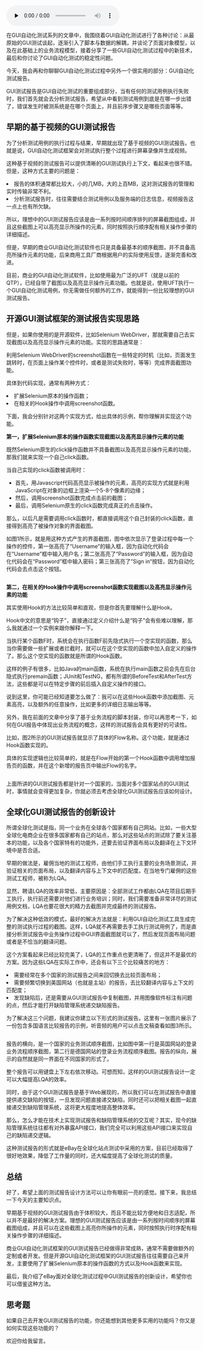 <audio id="audio" title="18 | 眼前一亮：带你玩转GUI自动化的测试报告" controls="" preload="none"><source id="mp3" src="https://static001.geekbang.org/resource/audio/87/ee/872ca4ed0155da2412eaf178d01255ee.mp3"></audio>

在GUI自动化测试系列的文章中，我围绕着GUI自动化测试进行了各种讨论：从最原始的GUI测试谈起，逐渐引入了脚本与数据的解耦，并谈论了页面对象模型，以及在此基础上的业务流程模型，接着分享了一些GUI自动化测试过程中的新技术，最后和你讨论了GUI自动化测试的稳定性问题。

今天，我会再和你聊聊GUI自动化测试过程中另外一个很实用的部分：GUI自动化测试报告。

GUI测试报告是GUI自动化测试的重要组成部分，当有任何的测试用例执行失败时，我们首先就会去分析测试报告，希望从中看到测试用例到底是在哪一步出错了，错误发生时被测系统是在哪个页面上，并且前序步骤又是哪些页面等等。

## 早期的基于视频的GUI测试报告

为了分析测试用例的执行过程与结果，早期就出现了基于视频的GUI测试报告。也就是说，GUI自动化测试框架会对测试执行整个过程进行屏幕录像并生成视频。

这种基于视频的测试报告可以提供清晰的GUI测试执行上下文，看起来也很不错。但是，这种方式主要的问题是：

<li>
报告的体积通常都比较大，小的几MB，大的上百MB，这对测试报告的管理和实时传输非常不利。
</li>
<li>
分析测试报告时，往往需要结合测试用例以及服务端的日志信息，视频报告这一点上也有所欠缺。
</li>

所以，理想中的GUI测试报告应该是由一系列按时间顺序排列的屏幕截图组成，并且这些截图上可以高亮显示所操作的元素，同时按照执行顺序配有相关操作步骤的详细描述。

但是，早期的商业GUI自动化测试软件也只是具备最基本的顺序截图，并不具备高亮所操作元素的功能，后来商用工具厂商根据用户的实际使用反馈，逐渐完善和改进。

目前，商业的GUI自动化测试软件，比如使用最为广泛的UFT（就是以前的QTP），已经自带了截图以及高亮显示操作元素功能。也就是说，使用UFT执行一个GUI自动化测试用例，你无需做任何额外的工作，就能得到一份比较理想的GUI测试报告。

## 开源GUI测试框架的测试报告实现思路

但是，如果你使用的是开源软件，比如Selenium WebDriver，那就需要自己去实现截图以及高亮显示操作元素的功能。实现的思路通常是：

> 
利用Selenium WebDriver的screenshot函数在一些特定的时机（比如，页面发生跳转时，在页面上操作某个控件时，或者是测试失败时，等等）完成界面截图功能。


具体到代码实现，通常有两种方式：

<li>
扩展Selenium原本的操作函数；
</li>
<li>
在相关的Hook操作中调用screenshot函数。
</li>

下面，我会分别针对这两个实现方式，给出具体的示例，帮你理解并实现这个功能。

**第一，扩展Selenium原本的操作函数实现截图以及高亮显示操作元素的功能**

既然Selenium原生的click操作函数并不具备截图以及高亮显示操作元素的功能，那我们就来实现一个自己click函数。

当自己实现的click函数被调用时：

- 首先，用Javascript代码高亮显示被操作的元素，高亮的实现方式就是利用JavaScript在对象的边框上渲染一个5-8个像素的边缘；
- 然后，调用screenshot函数完成点击前的截图；
- 最后，调用Selenium原生的click函数完成真正的点击操作。

那么，以后凡是需要调用click函数时，都直接调用这个自己封装的click函数，直接得到高亮了被操作对象的界面截图。

如图1所示，就是用这种方式产生的界面截图，图中依次显示了登录过程中每一个操作的控件，第一张高亮了“Username”的输入框，因为自动化代码会在“Username”框中输入用户名；第二张高亮了“Password”的输入框，因为自动化代码会在“Password”框中输入密码；第三张高亮了”Sign in“按钮，因为自动化代码会去点击这个按钮。

<img src="https://static001.geekbang.org/resource/image/cd/67/cd6e86a73dc2a13c285f0c94dbe2e367.png" alt="" />

**第二，在相关的Hook操作中调用screenshot函数实现截图以及高亮显示操作元素的功能**

其实使用Hook的方法比较简单和直观，但是你首先要理解什么是Hook。

Hook中文的意思是“钩子”，直接通过定义介绍什么是“钩子”会有些难以理解，那么我就通过一个实例来跟你解释一下。

当执行某个函数F时，系统会在执行函数F前先隐式执行一个空实现的函数，那么当你需要做一些扩展或者拦截时，就可以在这个空实现的函数中加入自定义的操作了。那么这个空实现的函数就是所谓的Hook函数。

这样的例子有很多，比如Java的main函数，系统在执行main函数之前会先在后台隐式执行premain函数；JUnit和TestNG，都有所谓的BeforeTest和AfterTest方法，这些都是可以在特定步骤的前后插入自定义操作的接口。

说到这里，你可能已经知道要怎么做了：我可以在这些Hook函数中添加截图、元素高亮，以及额外的任意操作，比如更多的详细日志输出等等。

另外，我在前面的文章中分享了基于业务流程的脚本封装，你可以再思考一下，如何在GUI报告中体现出业务流程的概念，这样的测试报告会具有更好的可读性。

比如，图2所示的GUI测试报告就显示了具体的Flow名称。这个功能，就是通过Hook函数实现的。

具体的实现逻辑也比较简单的，就是在Flow开始的第一个Hook函数中调用增加报告页的函数，并在这个新增的报告页中输出Flow的名字。

<img src="https://static001.geekbang.org/resource/image/f3/81/f335cb50728cb59ba1597697271d0081.png" alt="" />

上面所讲的GUI测试报告都是针对一个国家的，当面对多个国家站点的GUI测试时，事情就会变得更加复杂，你就必须去考虑全球化GUI测试报告应该如何设计。

## 全球化GUI测试报告的创新设计

所谓全球化测试是指，同一个业务在全球各个国家都有自己网站。比如，一些大型全球化电商企业在很多国家都有自己的站点，那么对这些站点的测试除了要关注基本的功能，以及各个国家特有的功能外，还要去验证界面布局以及翻译在上下文环境中是否合适。

早期的做法是，雇佣当地的测试工程师，由他们手工执行主要的业务场景测试，并验证相关的页面布局，以及翻译内容与上下文中的匹配度。在当地专门雇佣的这些测试工程师，被称为LQA。

显然，聘请LQA的效率非常低，主要原因是：全部测试工作都由LQA在项目后期手工执行，执行前还需要对他们进行业务培训；同时，我们需要准备非常详尽的测试用例文档，LQA也要花很大的精力去截图并完成最终的测试报告。

为了解决这种低效的模式，最好的解决方法就是：利用GUI自动化测试工具生成完整的测试执行过程的截图。这样，LQA就不再需要去手工执行测试用例了，而是直接分析测试报告中业务操作过程中GUI界面截图就可以了，然后发现页面布局问题或者是不恰当的翻译问题。

这个方案看起来已经比较完美了，LQA的工作重点也更清晰了，但这并不是最优的方案。因为这些LQA在实际工作中，还会有以下三个比较痛苦的地方：

<li>
需要经常在多个国家的测试报告之间来回切换去比较页面布局；
</li>
<li>
需要频繁切换到美国网站（也就是主站）的报告，去比较翻译内容与上下文的匹配度；
</li>
<li>
发现缺陷后，还是需要从GUI测试报告中复制截图，并用图像软件标注有问题的点，然后才能打开缺陷管理系统递交缺陷报告。
</li>

为了解决这三个问题，我建议你建立以下形式的测试报告。这里有一张图片展示了一份包含多国语言比较报告的示例，听音频的用户可以点击文稿查看如图3所示。

<img src="https://static001.geekbang.org/resource/image/39/19/393c6ae5fe669e5513da9a2f7588af19.png" alt="" />

报告的横向，是一个国家的业务测试顺序截图，比如图中第一行是英国网站的登录业务流程顺序截图，第二行是德国网站的登录业务流程顺序截图。报告的纵向，展示的自然就是同一界面在不同国家的形式了。

整个报告可以用键盘上下左右依次移动。可想而知，这样的GUI测试报告设计一定可以大幅提高LQA的效率。

同时，由于这个GUI测试报告是基于Web展现的，所以我们可以在测试报告中直接提供递交缺陷的按钮，一旦发现问题直接递交缺陷，同时还可以把相关截图一起直接递交到缺陷管理系统，这将更大程度地提高整体效率。

那么，怎么才能在技术上实现测试报告和缺陷管理系统的交互呢？其实，现今的缺陷管理系统往往都有对外暴露API接口，我们完全可以利用这些API接口来实现自己的缺陷递交逻辑。

这种测试报告的形式就是eBay在全球化站点测试中采用的方案，目前已经取得了很好地效果，降低了工作量的同时，还大幅度提高了全球化测试的质量。

## 总结

好了，希望上面的测试报告设计方法可以让你有眼前一亮的感觉。接下来，我总结一下今天的主要知识点。

早期基于视频的GUI测试报告由于体积较大，而且不能比较方便地和日志适配，所以并不是最好的解决方案。理想的GUI测试报告应该是由一系列按时间顺序的屏幕截图组成，并且可以在这些截图上高亮你所操作的元素，同时按照执行时序配有相关操作步骤的详细描述。

商业GUI自动化测试框架的GUI测试报告已经做得非常成熟，通常不需要做额外的定制或者开发。但是开源GUI自动化测试框架的GUI测试报告往往需要自己来开发，主要使用了扩展Selenium原本的操作函数的方式以及Hook函数来实现。

最后，我介绍了eBay面对全球化测试过程中GUI测试报告的创新设计，希望你也可以借鉴这种方法。

## 思考题

如果自己去开发GUI测试报告的功能，你还能想到其他更多实用的功能吗？你又是如何实现这些功能的？

欢迎你给我留言。


